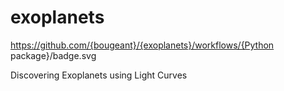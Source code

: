 # exoplanets

https://github.com/{bougeant}/{exoplanets}/workflows/{Python package}/badge.svg

Discovering Exoplanets using Light Curves
